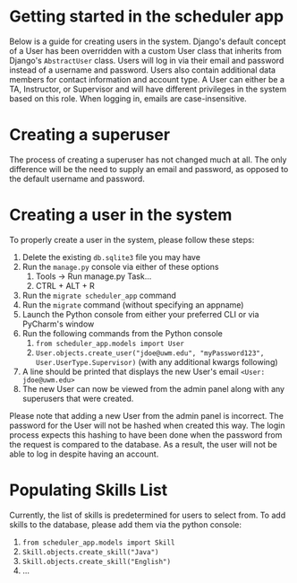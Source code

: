 # Getting started in the scheduler app
Below is a guide for creating users in the system. Django's default concept of a User has been overridden with a custom 
User class that inherits from Django's `AbstractUser` class. Users will log in via their email and password instead of a 
username and password. Users also contain additional data members for contact information and account type. A User can 
either be a TA, Instructor, or Supervisor and will have different privileges in the system based on this role. When 
logging in, emails are case-insensitive.

# Creating a superuser
The process of creating a superuser has not changed much at all. The only difference will be the need to supply an email 
and password, as opposed to the default username and password.

# Creating a user in the system
To properly create a user in the system, please follow these steps:
1. Delete the existing `db.sqlite3` file you may have
2. Run the `manage.py` console via either of these options
   1. Tools -> Run manage.py Task...
   2. CTRL + ALT + R
3. Run the `migrate scheduler_app` command
4. Run the `migrate` command (without specifying an appname)
5. Launch the Python console from either your preferred CLI or via PyCharm's window
6. Run the following commands from the Python console
   1. `from scheduler_app.models import User`
   2. `User.objects.create_user("jdoe@uwm.edu", "myPassword123", User.UserType.Supervisor)` (with any additional kwargs following)
7. A line should be printed that displays the new User's email `<User: jdoe@uwm.edu>`
8. The new User can now be viewed from the admin panel along with any superusers that were created.

Please note that adding a new User from the admin panel is incorrect. The password for the User will not be hashed when
created this way. The login process expects this hashing to have been done when the password from the request is 
compared to the database. As a result, the user will not be able to log in despite having an account.

# Populating Skills List
Currently, the list of skills is predetermined for users to select from. To add skills to the database, please add them via the python console:
1. `from scheduler_app.models import Skill`
2. `Skill.objects.create_skill("Java")`
3. `Skill.objects.create_skill("English")`
4. ...

